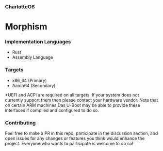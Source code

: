 ### CharlotteOS

# Morphism

### Implementation Languages
- Rust
- Assembly Language

### Targets
- x86_64 (Primary)
- Aarch64 (Secondary)

*UEFI and ACPI are required on all targets. If your system does not currently support them then please contact your hardware vendor.
Note that on certain ARM machines Das U-Boot may be able to provide these interfaces if compiled and configured to do so.

### Contributing

Feel free to make a PR in this repo, participate in the discussion section, and open issues for any changes or features
you think would enhance the project. Everyone who wants to participate is welcome to do so!

